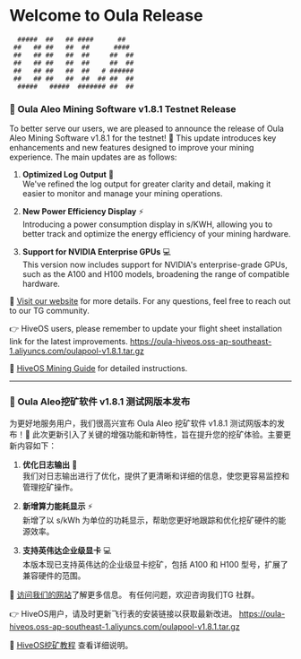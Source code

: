 # Welcome to Oula Release

```
  #####  ##   ## ####      ##    
 ##   ## ##   ##  ##      ####   
 ##   ## ##   ##  ##     ##  ##  
 ##   ## ##   ##  ##     ##  ##  
 ##   ## ##   ##  ##   # ######  
 ##   ## ##   ##  ##  ## ##  ##  
  #####   #####  ####### ##  ##
```


### 🔧 Oula Aleo Mining Software v1.8.1 Testnet Release

To better serve our users, we are pleased to announce the release of Oula Aleo Mining Software v1.8.1 for the testnet! 🎉 This update introduces key enhancements and new features designed to improve your mining experience. The main updates are as follows:

1. **Optimized Log Output** 📝  
   We've refined the log output for greater clarity and detail, making it easier to monitor and manage your mining operations.

2. **New Power Efficiency Display** ⚡  
   Introducing a power consumption display in s/KWH, allowing you to better track and optimize the energy efficiency of your mining hardware.

3. **Support for NVIDIA Enterprise GPUs** 💻  
   This version now includes support for NVIDIA's enterprise-grade GPUs, such as the A100 and H100 models, broadening the range of compatible hardware.

🔗 [Visit our website](https://oula.network) for more details.
For any questions, feel free to reach out to our TG community.

👉 HiveOS users, please remember to update your flight sheet installation link for the latest improvements.
https://oula-hiveos.oss-ap-southeast-1.aliyuncs.com/oulapool-v1.8.1.tar.gz

📖 [HiveOS Mining Guide](https://oula-faq.gitbook.io/zh/v/en/start-mining/publish-your-docs-1) for detailed instructions.

---

### 🔧 Oula Aleo挖矿软件 v1.8.1 测试网版本发布

为更好地服务用户，我们很高兴宣布 Oula Aleo 挖矿软件 v1.8.1 测试网版本的发布！🎉 此次更新引入了关键的增强功能和新特性，旨在提升您的挖矿体验。主要更新内容如下：

1. **优化日志输出** 📝  
   我们对日志输出进行了优化，提供了更清晰和详细的信息，使您更容易监控和管理挖矿操作。

2. **新增算力能耗显示** ⚡  
   新增了以 s/kWh 为单位的功耗显示，帮助您更好地跟踪和优化挖矿硬件的能源效率。

3. **支持英伟达企业级显卡** 💻  
   本版本现已支持英伟达的企业级显卡挖矿，包括 A100 和 H100 型号，扩展了兼容硬件的范围。

🔗 [访问我们的网站](https://oula.network)了解更多信息。
有任何问题，欢迎咨询我们TG 社群。

👉 HiveOS用户，请及时更新飞行表的安装链接以获取最新改进。
https://oula-hiveos.oss-ap-southeast-1.aliyuncs.com/oulapool-v1.8.1.tar.gz

📖 [HiveOS挖矿教程](https://oula-faq.gitbook.io/zh/kai-shi-wa-kuang/publish-your-docs-1) 查看详细说明。
